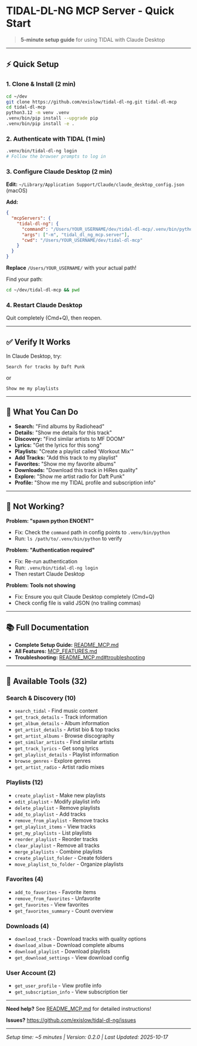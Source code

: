 # TIDAL-DL-NG MCP Server - Quick Start

> **5-minute setup guide** for using TIDAL with Claude Desktop

---

## ⚡ Quick Setup

### 1. Clone & Install (2 min)

```bash
cd ~/dev
git clone https://github.com/exislow/tidal-dl-ng.git tidal-dl-mcp
cd tidal-dl-mcp
python3.12 -m venv .venv
.venv/bin/pip install --upgrade pip
.venv/bin/pip install -e .
```

### 2. Authenticate with TIDAL (1 min)

```bash
.venv/bin/tidal-dl-ng login
# Follow the browser prompts to log in
```

### 3. Configure Claude Desktop (2 min)

**Edit:** `~/Library/Application Support/Claude/claude_desktop_config.json` (macOS)

**Add:**
```json
{
  "mcpServers": {
    "tidal-dl-ng": {
      "command": "/Users/YOUR_USERNAME/dev/tidal-dl-mcp/.venv/bin/python",
      "args": ["-m", "tidal_dl_ng_mcp.server"],
      "cwd": "/Users/YOUR_USERNAME/dev/tidal-dl-mcp"
    }
  }
}
```

**Replace** `/Users/YOUR_USERNAME/` with your actual path!

Find your path:
```bash
cd ~/dev/tidal-dl-mcp && pwd
```

### 4. Restart Claude Desktop

Quit completely (Cmd+Q), then reopen.

---

## ✅ Verify It Works

In Claude Desktop, try:

```
Search for tracks by Daft Punk
```

or

```
Show me my playlists
```

---

## 🎵 What You Can Do

- **Search:** "Find albums by Radiohead"
- **Details:** "Show me details for this track"
- **Discovery:** "Find similar artists to MF DOOM"
- **Lyrics:** "Get the lyrics for this song"
- **Playlists:** "Create a playlist called 'Workout Mix'"
- **Add Tracks:** "Add this track to my playlist"
- **Favorites:** "Show me my favorite albums"
- **Downloads:** "Download this track in HiRes quality"
- **Explore:** "Show me artist radio for Daft Punk"
- **Profile:** "Show me my TIDAL profile and subscription info"

---

## 🐛 Not Working?

**Problem: "spawn python ENOENT"**
- Fix: Check the `command` path in config points to `.venv/bin/python`
- Run: `ls /path/to/.venv/bin/python` to verify

**Problem: "Authentication required"**
- Fix: Re-run authentication
- Run: `.venv/bin/tidal-dl-ng login`
- Then restart Claude Desktop

**Problem: Tools not showing**
- Fix: Ensure you quit Claude Desktop completely (Cmd+Q)
- Check config file is valid JSON (no trailing commas)

---

## 📚 Full Documentation

- **Complete Setup Guide:** [README_MCP.md](README_MCP.md)
- **All Features:** [MCP_FEATURES.md](MCP_FEATURES.md)
- **Troubleshooting:** [README_MCP.md#troubleshooting](README_MCP.md#troubleshooting)

---

## 🚀 Available Tools (32)

### Search & Discovery (10)
- `search_tidal` - Find music content
- `get_track_details` - Track information
- `get_album_details` - Album information
- `get_artist_details` - Artist bio & top tracks
- `get_artist_albums` - Browse discography
- `get_similar_artists` - Find similar artists
- `get_track_lyrics` - Get song lyrics
- `get_playlist_details` - Playlist information
- `browse_genres` - Explore genres
- `get_artist_radio` - Artist radio mixes

### Playlists (12)
- `create_playlist` - Make new playlists
- `edit_playlist` - Modify playlist info
- `delete_playlist` - Remove playlists
- `add_to_playlist` - Add tracks
- `remove_from_playlist` - Remove tracks
- `get_playlist_items` - View tracks
- `get_my_playlists` - List playlists
- `reorder_playlist` - Reorder tracks
- `clear_playlist` - Remove all tracks
- `merge_playlists` - Combine playlists
- `create_playlist_folder` - Create folders
- `move_playlist_to_folder` - Organize playlists

### Favorites (4)
- `add_to_favorites` - Favorite items
- `remove_from_favorites` - Unfavorite
- `get_favorites` - View favorites
- `get_favorites_summary` - Count overview

### Downloads (4)
- `download_track` - Download tracks with quality options
- `download_album` - Download complete albums
- `download_playlist` - Download playlists
- `get_download_settings` - View download config

### User Account (2)
- `get_user_profile` - View profile info
- `get_subscription_info` - View subscription tier

---

**Need help?** See [README_MCP.md](README_MCP.md) for detailed instructions!

**Issues?** https://github.com/exislow/tidal-dl-ng/issues

---

*Setup time: ~5 minutes | Version: 0.2.0 | Last Updated: 2025-10-17*
